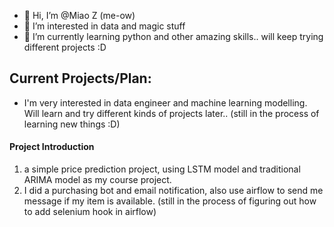 - 👋 Hi, I’m @Miao Z (me-ow)
- 👀 I’m interested in data and magic stuff
- 🌱 I’m currently learning python and other amazing skills.. will keep trying different projects :D 

## Current Projects/Plan:
- I'm very interested in data engineer and machine learning modelling. Will learn and try different kinds of projects later.. (still in the process of learning new things :D)

#### Project Introduction 
1. a simple price prediction project, using LSTM model and traditional ARIMA model as my course project. 
2. I did a purchasing bot and email notification, also use airflow to send me message if my item is available. (still in the process of figuring out how to add selenium hook in airflow)

<!---
MiaooZheng/MiaooZheng is a ✨ special ✨ repository because its `README.md` (this file) appears on your GitHub profile.
You can click the Preview link to take a look at your changes.
--->
